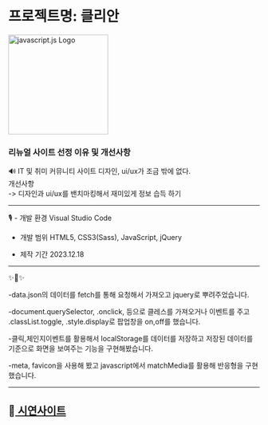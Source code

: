 # 프로젝트명: 클리안
<img src="https://upload.wikimedia.org/wikipedia/commons/thumb/b/ba/Javascript_badge.svg/946px-Javascript_badge.svg.png" alt="javascript.js Logo" width="200" height="200">

### 리뉴얼 사이트 선정 이유 및 개선사항

🔊 IT 및 취미 커뮤니티 사이트 디자인, ui/ux가 조금 밖에 없다.  
개선사항  
-> 디자인과 ui/ux를 밴치마킹해서 재미있게 정보 습득 하기

-------------

 🎙️ - 개발 환경
      Visual Studio Code

   - 개발 범위
     HTML5, CSS3(Sass), JavaScript, jQuery
 
   - 제작 기간
   2023.12.18

-------------
✨🎺✨

-data.json의 데이터를 fetch를 통해 요청해서 가져오고 jquery로 뿌려주었습니다.

-document.querySelector, .onclick, 등으로 클레스를 가져오거나 이벤트를 주고 
 .classList.toggle, .style.display로 팝업창을 on,off를 했습니다.
 

-클릭,체인지이벤트를 활용해서 localStorage를  데이터를 저장하고 저장된 데이터를 기준으로 화면을 보여주는 기능을 구현해봤습니다.

-meta, favicon을 사용해 봤고 javascript에서 matchMedia를 활용해 반응형을 구현했습니다.

-------------
## 📢<a href="https://repeat0105.github.io/cliening_one/"> 시연사이트 <a/>
